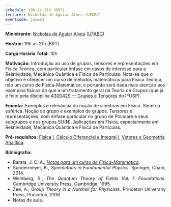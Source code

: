 ```yaml
---
schedule: 19h às 21h (BRT)
lecturer: Níckolas de Aguiar Alves (UFABC)
eventcode: jayme3
---
```


**Ministrante:** [Níckolas de Aguiar Alves](https://alves-nickolas.github.io) ([UFABC](fisica.ufabc.edu.br))

**Horário:** 19h às 21h (BRT)

**Carga Horária Total:** 10h

**Motivação:** Introdução ao uso de grupos, tensores e representações em Física Teórica, com particular ênfase em casos de interesse para a Relatividade, Mecânica Quântica e Física de Partículas. Nota-se que o objetivo é oferecer um curso de métodos matemáticos para Física Teórica, não um curso de Física-Matemática, e portanto será dada mais atenção aos exemplos físicos do que a um tratamento geral da Teoria de Grupos (que já é feito pela disciplina [4300429 — Grupos e Tensores](https://uspdigital.usp.br/jupiterweb/obterDisciplina?sgldis=4300429&verdis=1) do IFUSP).

**Ementa:** Exemplos e relevância da noção de simetrias em Física. Simetria esférica. Noção de grupo e exemplos de grupos. Tensores e representações, com ênfase particular no grupo de Poincaré e seus subgrupos e nos grupos SU(N). Aplicações em Física, especialmente em Relatividade, Mecânica Quântica e Física de Partículas.

**Pré-requisitos:** [Fisica I](https://uspdigital.usp.br/jupiterweb/obterDisciplina?nomdis=&sgldis=4302111), [Cálculo Diferencial e Integral I](https://uspdigital.usp.br/jupiterweb/obterDisciplina?nomdis=&sgldis=MAT0111), [Vetores e Geometria Analítica](https://uspdigital.usp.br/jupiterweb/obterDisciplina?nomdis=&sgldis=MAT0112).

**Bibliografia:**

<div style="text-align: justify">
 <ul>
  <li> Barata, J. C. A., <a href="http://denebola.if.usp.br/~jbarata/Notas_de_aula/"><i>Notas para um curso de Física-Matemática</i></a>. </li>
   <li> Sundermeyer, K., <i> Symmetries in Fundamental Physics</i>. Springer, Cham, 2014. </li>
   <li> Weinberg, S., <i> The Quantum Theory of Fields Vol. I: Foundations</i>. Cambridge University Press, Cambridge, 1995. </li>
   <li> Zee, A., <i> Group Theory in a Nutshell for Physicists</i>. Princeton University Press, Princeton, 2016. </li>
    <li> Notas de aula. </li>
 </ul>
</div>
